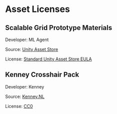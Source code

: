 # Asset Licenses

## Scalable Grid Prototype Materials
Developer: ML Agent

Source: [Unity Asset Store](https://assetstore.unity.com/packages/2d/textures-materials/grid-prototype-materials-214264?srsltid=AfmBOorbZsVFvNzerBGAV38ZRAHzN84NwrkdG1xF2_FBhes-Cqt4hYWv)

License: [Standard Unity Asset Store EULA](https://unity.com/legal/as-terms)

## Kenney Crosshair Pack
Developer: Kenney

Source: [Kenney.NL](https://kenney.nl/assets/crosshair-pack)

License: [CC0](https://creativecommons.org/publicdomain/zero/1.0/)